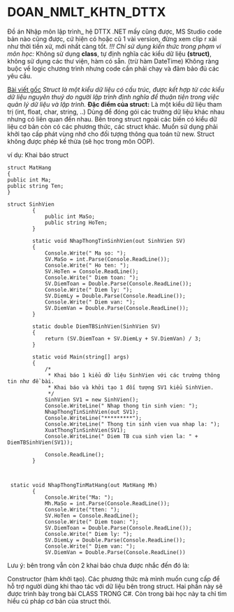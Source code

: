 # DOAN_NMLT_KHTN_DTTX
Đồ án Nhập môn lập trình_ hệ DTTX
.NET mấy cũng được, MS Studio code bản nào cũng được, cứ hiện có hoặc cũ 1 vài version, đừng xem clip r xài như thời tiền xử, mới nhất càng tốt.
*!!! Chỉ sử dụng kiến thức trong phạm vi môn học:*
Không sử dụng **class**, tự định nghĩa các kiểu dữ liệu **(struct)**, không sử dụng các thư viện, hàm có sẵn. (trừ hàm DateTime)
Không ràng buộc về logic chương trình nhưng code cần phải chạy và đảm bảo đủ các yêu cầu.

[Bài viết gốc](https://howkteam.vn/course/khoa-hoc-lap-trinh-c-can-ban/struct-trong-lap-trinh-c-can-ban-1221)
*Struct là một kiểu dữ liệu có cấu trúc, được kết hợp từ các kiểu dữ liệu nguyên thuỷ do người lập trình định nghĩa để thuận tiện trong việc quản lý dữ liệu và lập trình.*
**Đặc điểm của struct:**
Là một kiểu dữ liệu tham trị (int, float, char, string, ..)
Dùng để đóng gói các trường dữ liệu khác nhau nhưng có liên quan đến nhau.
Bên trong struct ngoài các biến có kiểu dữ liệu cơ bản còn có các phương thức, các struct khác.
Muốn sử dụng phải khởi tạo cấp phát vùng nhớ cho đối tượng thông qua toán tử new.
Struct không được phép kế thừa (sẽ học trong môn OOP).

ví dụ: Khai báo struct 
```
struct MatHang
{
public int Ma;
public string Ten;
}

struct SinhVien
        {
            public int MaSo;
            public string HoTen;
        }

        static void NhapThongTinSinhVien(out SinhVien SV)
        {
            Console.Write(" Ma so: ");
            SV.MaSo = int.Parse(Console.ReadLine());
            Console.Write(" Ho ten: ");
            SV.HoTen = Console.ReadLine();
            Console.Write(" Diem toan: ");
            SV.DiemToan = Double.Parse(Console.ReadLine());
            Console.Write(" Diem ly: ");
            SV.DiemLy = Double.Parse(Console.ReadLine());
            Console.Write(" Diem van: ");
            SV.DiemVan = Double.Parse(Console.ReadLine());
        }
        
        static double DiemTBSinhVien(SinhVien SV)
        {
            return (SV.DiemToan + SV.DiemLy + SV.DiemVan) / 3;
        }

        static void Main(string[] args)
        {
            /*
             * Khai báo 1 kiểu dữ liệu SinhVien với các trường thông tin như đề bài.
             * Khai báo và khởi tạo 1 đối tượng SV1 kiểu SinhVien.
             */
            SinhVien SV1 = new SinhVien();
            Console.WriteLine(" Nhap thong tin sinh vien: ");
            NhapThongTinSinhVien(out SV1);
            Console.WriteLine("*********");
            Console.WriteLine(" Thong tin sinh vien vua nhap la: ");
            XuatThongTinSinhVien(SV1);
            Console.WriteLine(" Diem TB cua sinh vien la: " + DiemTBSinhVien(SV1));

            Console.ReadLine();
        }
        
        

 static void NhapThongTinMatHang(out MatHang Mh)
        {
            Console.Write("Ma: ");
            Mh.MaSo = int.Parse(Console.ReadLine());
            Console.Write("tten: ");
            SV.HoTen = Console.ReadLine();
            Console.Write(" Diem toan: ");
            SV.DiemToan = Double.Parse(Console.ReadLine());
            Console.Write(" Diem ly: ");
            SV.DiemLy = Double.Parse(Console.ReadLine());
            Console.Write(" Diem van: ");
            SV.DiemVan = Double.Parse(Console.ReadLine())
```

 Lưu ý: bên trong vẫn còn 2 khai báo chưa được nhắc đến đó là:

Constructor (hàm khởi tạo).
Các phương thức mà mình muốn cung cấp để hỗ trợ người dùng khi thao tác với dữ liệu bên trong struct.
Hai phần này sẽ được trình bày trong bài CLASS TRONG C#. Còn trong bài học này ta chỉ tìm hiểu cú pháp cơ bản của struct thôi.
